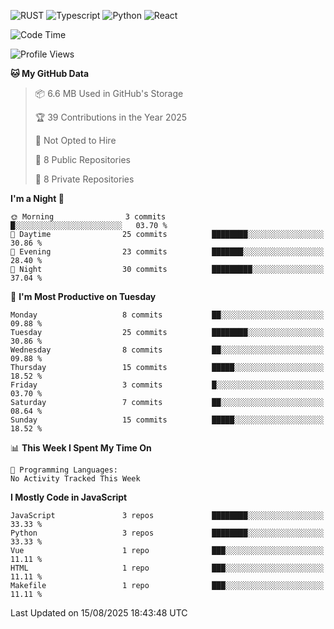 ![RUST](https://img.shields.io/badge/-Rust-141414?style=flat&logo=rust)
![Typescript](https://img.shields.io/badge/-Typescript-141414?style=flat&logo=typescript)
![Python](https://img.shields.io/badge/-Python-141414?style=flat&logo=python)
![React](https://img.shields.io/badge/-React-141414?style=flat&logo=react)

<!--START_SECTION:waka-->
![Code Time](http://img.shields.io/badge/Code%20Time-639%20hrs%2035%20mins-blue)

![Profile Views](http://img.shields.io/badge/Profile%20Views-0-blue)

**🐱 My GitHub Data** 

> 📦 6.6 MB Used in GitHub's Storage 
 > 
> 🏆 39 Contributions in the Year 2025
 > 
> 🚫 Not Opted to Hire
 > 
> 📜 8 Public Repositories 
 > 
> 🔑 8 Private Repositories 
 > 
**I'm a Night 🦉** 

```text
🌞 Morning                3 commits           █░░░░░░░░░░░░░░░░░░░░░░░░   03.70 % 
🌆 Daytime                25 commits          ████████░░░░░░░░░░░░░░░░░   30.86 % 
🌃 Evening                23 commits          ███████░░░░░░░░░░░░░░░░░░   28.40 % 
🌙 Night                  30 commits          █████████░░░░░░░░░░░░░░░░   37.04 % 
```
📅 **I'm Most Productive on Tuesday** 

```text
Monday                   8 commits           ██░░░░░░░░░░░░░░░░░░░░░░░   09.88 % 
Tuesday                  25 commits          ████████░░░░░░░░░░░░░░░░░   30.86 % 
Wednesday                8 commits           ██░░░░░░░░░░░░░░░░░░░░░░░   09.88 % 
Thursday                 15 commits          █████░░░░░░░░░░░░░░░░░░░░   18.52 % 
Friday                   3 commits           █░░░░░░░░░░░░░░░░░░░░░░░░   03.70 % 
Saturday                 7 commits           ██░░░░░░░░░░░░░░░░░░░░░░░   08.64 % 
Sunday                   15 commits          █████░░░░░░░░░░░░░░░░░░░░   18.52 % 
```


📊 **This Week I Spent My Time On** 

```text
💬 Programming Languages: 
No Activity Tracked This Week
```

**I Mostly Code in JavaScript** 

```text
JavaScript               3 repos             ████████░░░░░░░░░░░░░░░░░   33.33 % 
Python                   3 repos             ████████░░░░░░░░░░░░░░░░░   33.33 % 
Vue                      1 repo              ███░░░░░░░░░░░░░░░░░░░░░░   11.11 % 
HTML                     1 repo              ███░░░░░░░░░░░░░░░░░░░░░░   11.11 % 
Makefile                 1 repo              ███░░░░░░░░░░░░░░░░░░░░░░   11.11 % 
```




 Last Updated on 15/08/2025 18:43:48 UTC
<!--END_SECTION:waka-->
